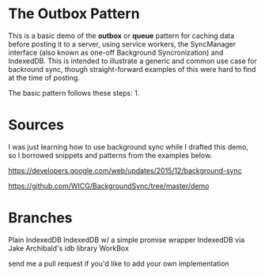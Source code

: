 # The Outbox Pattern

This is a basic demo of the **outbox** or **queue** pattern for caching data before posting it to a server, using service workers, the SyncManager interface (also known as one-off Background Syncronization) and IndexedDB. This is intended to illustrate a generic and common use case for backround sync, though straight-forward examples of this were hard to find at the time of posting.

The basic pattern follows these steps:
1.

# Sources

I was just learning how to use background sync while I drafted this demo, so I borrowed snippets and patterns from the examples below.

https://developers.google.com/web/updates/2015/12/background-sync

https://github.com/WICG/BackgroundSync/tree/master/demo


# Branches

Plain IndexedDB
IndexedDB w/ a simple promise wrapper
IndexedDB via Jake Archibald's idb library
WorkBox

send me a pull request if you'd like to add your own implementation
